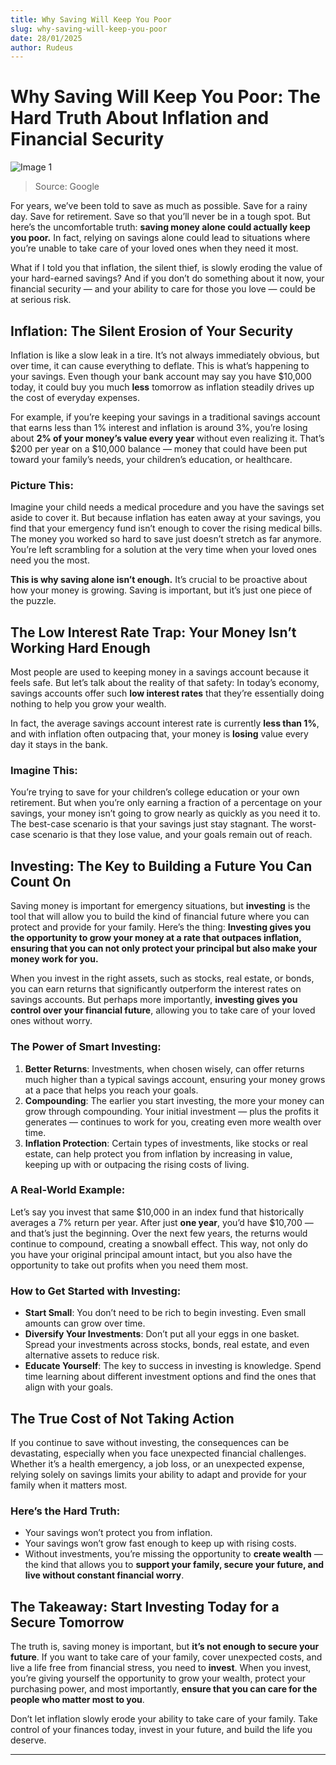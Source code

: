 ```yaml
---
title: Why Saving Will Keep You Poor
slug: why-saving-will-keep-you-poor
date: 28/01/2025
author: Rudeus
---
```

# Why Saving Will Keep You Poor: The Hard Truth About Inflation and Financial Security

![Image 1](https://www.berlinsbi.com/uploads/sites/2/2021/12/7-very-good-reasons-to-do-master-s-in-finance.jpg)
>Source: Google

For years, we’ve been told to save as much as possible. Save for a rainy day. Save for retirement. Save so that you’ll never be in a tough spot. But here’s the uncomfortable truth: **saving money alone could actually keep you poor.** In fact, relying on savings alone could lead to situations where you’re unable to take care of your loved ones when they need it most.

What if I told you that inflation, the silent thief, is slowly eroding the value of your hard-earned savings? And if you don’t do something about it now, your financial security — and your ability to care for those you love — could be at serious risk.

## Inflation: The Silent Erosion of Your Security

Inflation is like a slow leak in a tire. It’s not always immediately obvious, but over time, it can cause everything to deflate. This is what’s happening to your savings. Even though your bank account may say you have $10,000 today, it could buy you much **less** tomorrow as inflation steadily drives up the cost of everyday expenses.

For example, if you’re keeping your savings in a traditional savings account that earns less than 1% interest and inflation is around 3%, you’re losing about **2% of your money’s value every year** without even realizing it. That’s $200 per year on a $10,000 balance — money that could have been put toward your family’s needs, your children’s education, or healthcare.

### Picture This:

Imagine your child needs a medical procedure and you have the savings set aside to cover it. But because inflation has eaten away at your savings, you find that your emergency fund isn’t enough to cover the rising medical bills. The money you worked so hard to save just doesn’t stretch as far anymore. You’re left scrambling for a solution at the very time when your loved ones need you the most.

**This is why saving alone isn’t enough.** It’s crucial to be proactive about how your money is growing. Saving is important, but it’s just one piece of the puzzle.

## The Low Interest Rate Trap: Your Money Isn’t Working Hard Enough

Most people are used to keeping money in a savings account because it feels safe. But let’s talk about the reality of that safety: In today’s economy, savings accounts offer such **low interest rates** that they’re essentially doing nothing to help you grow your wealth. 

In fact, the average savings account interest rate is currently **less than 1%**, and with inflation often outpacing that, your money is **losing** value every day it stays in the bank.

### Imagine This:

You’re trying to save for your children’s college education or your own retirement. But when you’re only earning a fraction of a percentage on your savings, your money isn’t going to grow nearly as quickly as you need it to. The best-case scenario is that your savings just stay stagnant. The worst-case scenario is that they lose value, and your goals remain out of reach.

## Investing: The Key to Building a Future You Can Count On

Saving money is important for emergency situations, but **investing** is the tool that will allow you to build the kind of financial future where you can protect and provide for your family. Here’s the thing: **Investing gives you the opportunity to grow your money at a rate that outpaces inflation, ensuring that you can not only protect your principal but also make your money work for you.**

When you invest in the right assets, such as stocks, real estate, or bonds, you can earn returns that significantly outperform the interest rates on savings accounts. But perhaps more importantly, **investing gives you control over your financial future**, allowing you to take care of your loved ones without worry.

### The Power of Smart Investing:

1. **Better Returns**: Investments, when chosen wisely, can offer returns much higher than a typical savings account, ensuring your money grows at a pace that helps you reach your goals.
2. **Compounding**: The earlier you start investing, the more your money can grow through compounding. Your initial investment — plus the profits it generates — continues to work for you, creating even more wealth over time.
3. **Inflation Protection**: Certain types of investments, like stocks or real estate, can help protect you from inflation by increasing in value, keeping up with or outpacing the rising costs of living.

### A Real-World Example:

Let’s say you invest that same $10,000 in an index fund that historically averages a 7% return per year. After just **one year**, you’d have $10,700 — and that’s just the beginning. Over the next few years, the returns would continue to compound, creating a snowball effect. This way, not only do you have your original principal amount intact, but you also have the opportunity to take out profits when you need them most.

### How to Get Started with Investing:

- **Start Small**: You don’t need to be rich to begin investing. Even small amounts can grow over time.
- **Diversify Your Investments**: Don’t put all your eggs in one basket. Spread your investments across stocks, bonds, real estate, and even alternative assets to reduce risk.
- **Educate Yourself**: The key to success in investing is knowledge. Spend time learning about different investment options and find the ones that align with your goals.

## The True Cost of Not Taking Action

If you continue to save without investing, the consequences can be devastating, especially when you face unexpected financial challenges. Whether it’s a health emergency, a job loss, or an unexpected expense, relying solely on savings limits your ability to adapt and provide for your family when it matters most.

### Here’s the Hard Truth:

- Your savings won’t protect you from inflation.
- Your savings won’t grow fast enough to keep up with rising costs.
- Without investments, you’re missing the opportunity to **create wealth** — the kind that allows you to **support your family, secure your future, and live without constant financial worry**.

## The Takeaway: Start Investing Today for a Secure Tomorrow

The truth is, saving money is important, but **it’s not enough to secure your future**. If you want to take care of your family, cover unexpected costs, and live a life free from financial stress, you need to **invest**. When you invest, you’re giving yourself the opportunity to grow your wealth, protect your purchasing power, and most importantly, **ensure that you can care for the people who matter most to you**.

Don’t let inflation slowly erode your ability to take care of your family. Take control of your finances today, invest in your future, and build the life you deserve.

---

